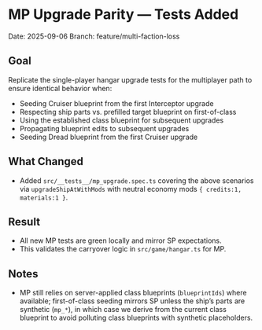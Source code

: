 # MP Upgrade Parity — Tests Added

Date: 2025-09-06
Branch: feature/multi-faction-loss

## Goal
Replicate the single-player hangar upgrade tests for the multiplayer path to ensure identical behavior when:
- Seeding Cruiser blueprint from the first Interceptor upgrade
- Respecting ship parts vs. prefilled target blueprint on first-of-class
- Using the established class blueprint for subsequent upgrades
- Propagating blueprint edits to subsequent upgrades
- Seeding Dread blueprint from the first Cruiser upgrade

## What Changed
- Added `src/__tests__/mp_upgrade.spec.ts` covering the above scenarios via `upgradeShipAtWithMods` with neutral economy mods `{ credits:1, materials:1 }`.

## Result
- All new MP tests are green locally and mirror SP expectations.
- This validates the carryover logic in `src/game/hangar.ts` for MP.

## Notes
- MP still relies on server-applied class blueprints (`blueprintIds`) where available; first-of-class seeding mirrors SP unless the ship’s parts are synthetic (`mp_*`), in which case we derive from the current class blueprint to avoid polluting class blueprints with synthetic placeholders.

